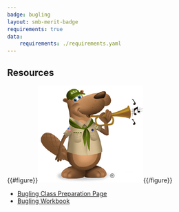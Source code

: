 ```yaml
---
badge: bugling
layout: smb-merit-badge
requirements: true
data:
    requirements: ./requirements.yaml
---
```


## Resources

{{#figure}}<img src="bugling-bucky.jpg" class="W(100%)" />{{/figure}}
* [Bugling Class Preparation Page](bugling-cpp.pdf)
* [Bugling Workbook](bugling-workbook.pdf)
